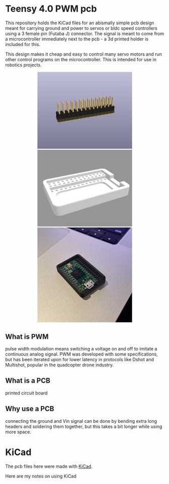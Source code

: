 # Teensy 4.0 PWM pcb

This repository holds the KiCad files for an abismally simple pcb design meant for carrying ground and power to servos or bldc speed controllers using a 3 female pin (Futaba J) connector. The signal is meant to come from a microcontroller immediately next to the pcb - a 3d printed holder is included for this.

This design makes it cheap and easy to control many servo motors and run other control programs on the microcontroller. This is intended for use in robotics projects.

<div align="center">
<img src="pcb/image.png" alt="PCB Image" width="300">
<img src="3d_print/image.png" alt="3D Print Image" width="300">
<img src="./no_pcb.jpg" alt="photo of 3dprint and teensy" width="300">
</div>

## What is PWM

pulse width modulation means switching a voltage on and off to imitate a continuous analog signal. PWM was developed with some specifications, but has been iterated upon for lower latency in protocols like Dshot and Multishot, popular in the quadcopter drone industry. 

## What is a PCB

printed circuit board

## Why use a PCB

connecting the ground and Vin signal can be done by bending extra long headers and soldering them together, but this takes a bit longer while using more space.

# KiCad

The pcb files here were made with [KiCad](https://www.kicad.org). 

Here are my notes on using KiCad